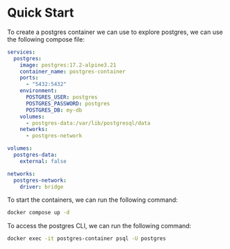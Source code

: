 # Quick Start

To create a postgres container we can use to explore postgres, we can use the following compose file:

```yaml
services:
  postgres:
    image: postgres:17.2-alpine3.21
    container_name: postgres-container
    ports:
      - "5432:5432"
    environment:
      POSTGRES_USER: postgres
      POSTGRES_PASSWORD: postgres
      POSTGRES_DB: my-db
    volumes:
      - postgres-data:/var/lib/postgresql/data
    networks:
      - postgres-network

volumes:
  postgres-data:
    external: false

networks:
  postgres-network:
    driver: bridge
```

To start the containers, we can run the following command:

```bash
docker compose up -d
```

To access the postgres CLI, we can run the following command:

```bash
docker exec -it postgres-container psql -U postgres
```
